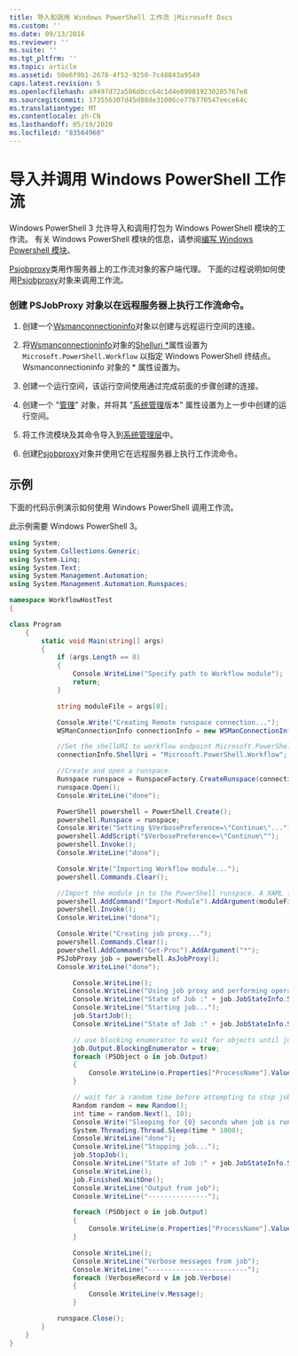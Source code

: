 ```yaml
---
title: 导入和调用 Windows PowerShell 工作流 |Microsoft Docs
ms.custom: ''
ms.date: 09/13/2016
ms.reviewer: ''
ms.suite: ''
ms.tgt_pltfrm: ''
ms.topic: article
ms.assetid: 50e6f9b1-2678-4f53-9250-7c48843a9549
caps.latest.revision: 5
ms.openlocfilehash: a9497d72a586d0cc64c1d4e090819230285767e8
ms.sourcegitcommit: 173556307d45d88de31086ce776770547eece64c
ms.translationtype: MT
ms.contentlocale: zh-CN
ms.lasthandoff: 05/19/2020
ms.locfileid: "83564960"
---
```

# <a name="importing-and-invoking-a-windows-powershell-workflow"></a>导入并调用 Windows PowerShell 工作流

Windows PowerShell 3 允许导入和调用打包为 Windows PowerShell 模块的工作流。 有关 Windows PowerShell 模块的信息，请参阅[编写 Windows Powershell 模块](../module/writing-a-windows-powershell-module.md)。

[Psjobproxy](/dotnet/api/System.Management.Automation.PSJobProxy)类用作服务器上的工作流对象的客户端代理。 下面的过程说明如何使用[Psjobproxy](/dotnet/api/System.Management.Automation.PSJobProxy)对象来调用工作流。

### <a name="creating-a-psjobproxy-object-to-execute-workflow-commands-on-a-remote-server"></a>创建 PSJobProxy 对象以在远程服务器上执行工作流命令。

1. 创建一个[Wsmanconnectioninfo](/dotnet/api/System.Management.Automation.Runspaces.WSManConnectionInfo)对象以创建与远程运行空间的连接。

2. 将[Wsmanconnectioninfo](/dotnet/api/System.Management.Automation.Runspaces.WSManConnectionInfo)对象的[Shelluri *](/dotnet/api/System.Management.Automation.Runspaces.WSManConnectionInfo.ShellUri)属性设置为 `Microsoft.PowerShell.Workflow` 以指定 Windows PowerShell 终结点。 Wsmanconnectioninfo 对象的 * 属性设置为。

3. 创建一个运行空间，该运行空间使用通过完成前面的步骤创建的连接。

4. 创建一个 "[管理](/dotnet/api/System.Management.Automation.PowerShell)" 对象，并将其 "[系统管理](/dotnet/api/System.Management.Automation.PowerShell.Runspace)版本" 属性设置为上一步中创建的运行空间。

5. 将工作流模块及其命令导入到[系统管理层](/dotnet/api/System.Management.Automation.PowerShell)中。

6. 创建[Psjobproxy](/dotnet/api/System.Management.Automation.PSJobProxy)对象并使用它在远程服务器上执行工作流命令。

## <a name="example"></a>示例

下面的代码示例演示如何使用 Windows PowerShell 调用工作流。

此示例需要 Windows PowerShell 3。

```csharp
using System;
using System.Collections.Generic;
using System.Linq;
using System.Text;
using System.Management.Automation;
using System.Management.Automation.Runspaces;

namespace WorkflowHostTest
{

class Program
    {
        static void Main(string[] args)
        {
            if (args.Length == 0)
            {
                Console.WriteLine("Specify path to Workflow module");
                return;
            }

            string moduleFile = args[0];

            Console.Write("Creating Remote runspace connection...");
            WSManConnectionInfo connectionInfo = new WSManConnectionInfo();

            //Set the shellURI to workflow endpoint Microsoft.PowerShell.Workflow
            connectionInfo.ShellUri = "Microsoft.PowerShell.Workflow";

            //Create and open a runspace.
            Runspace runspace = RunspaceFactory.CreateRunspace(connectionInfo);
            runspace.Open();
            Console.WriteLine("done");

            PowerShell powershell = PowerShell.Create();
            powershell.Runspace = runspace;
            Console.Write("Setting $VerbosePreference=\"Continue\"...");
            powershell.AddScript("$VerbosePreference=\"Continue\"");
            powershell.Invoke();
            Console.WriteLine("done");

            Console.Write("Importing Workflow module...");
            powershell.Commands.Clear();

            //Import the module in to the PowerShell runspace. A XAML file could also be imported directly by using Import-Module.
            powershell.AddCommand("Import-Module").AddArgument(moduleFile);
            powershell.Invoke();
            Console.WriteLine("done");

            Console.Write("Creating job proxy...");
            powershell.Commands.Clear();
            powershell.AddCommand("Get-Proc").AddArgument("*");
            PSJobProxy job = powershell.AsJobProxy();
            Console.WriteLine("done");

                Console.WriteLine();
                Console.WriteLine("Using job proxy and performing operations...");
                Console.WriteLine("State of Job :" + job.JobStateInfo.State.ToString());
                Console.WriteLine("Starting job...");
                job.StartJob();
                Console.WriteLine("State of Job :" + job.JobStateInfo.State.ToString());

                // use blocking enumerator to wait for objects until job finishes
                job.Output.BlockingEnumerator = true;
                foreach (PSObject o in job.Output)
                {
                    Console.WriteLine(o.Properties["ProcessName"].Value.ToString());
                }

                // wait for a random time before attempting to stop job
                Random random = new Random();
                int time = random.Next(1, 10);
                Console.Write("Sleeping for {0} seconds when job is running on another thread...", time);
                System.Threading.Thread.Sleep(time * 1000);
                Console.WriteLine("done");
                Console.WriteLine("Stopping job...");
                job.StopJob();
                Console.WriteLine("State of Job :" + job.JobStateInfo.State.ToString());
                Console.WriteLine();
                job.Finished.WaitOne();
                Console.WriteLine("Output from job");
                Console.WriteLine("---------------");

                foreach (PSObject o in job.Output)
                {
                    Console.WriteLine(o.Properties["ProcessName"].Value.ToString());
                }

                Console.WriteLine();
                Console.WriteLine("Verbose messages from job");
                Console.WriteLine("-------------------------");
                foreach (VerboseRecord v in job.Verbose)
                {
                    Console.WriteLine(v.Message);
                }

            runspace.Close();
        }
    }
}

```

